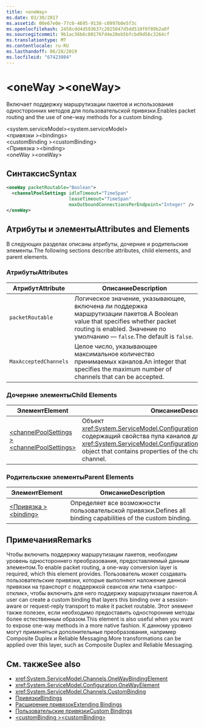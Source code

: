 ```yaml
---
title: <oneWay>
ms.date: 03/30/2017
ms.assetid: 00e67e0e-77c0-4695-9138-c0997b0e5f3c
ms.openlocfilehash: 2458cdd4d593637c2025047d5dd510f0f89b2a0f
ms.sourcegitcommit: 9b1ac36b6c80176fd4e20eb5bfcbd9d56c3264cf
ms.translationtype: MT
ms.contentlocale: ru-RU
ms.lasthandoff: 06/28/2019
ms.locfileid: "67423084"
---
```

# <a name="oneway"></a><span data-ttu-id="592e5-101">\<oneWay ></span><span class="sxs-lookup"><span data-stu-id="592e5-101">\<oneWay></span></span>
<span data-ttu-id="592e5-102">Включает поддержку маршрутизации пакетов и использования односторонних методов для пользовательской привязки.</span><span class="sxs-lookup"><span data-stu-id="592e5-102">Enables packet routing and the use of one-way methods for a custom binding.</span></span>  
  
 <span data-ttu-id="592e5-103">\<system.serviceModel></span><span class="sxs-lookup"><span data-stu-id="592e5-103">\<system.serviceModel></span></span>  
<span data-ttu-id="592e5-104">\<привязки ></span><span class="sxs-lookup"><span data-stu-id="592e5-104">\<bindings></span></span>  
<span data-ttu-id="592e5-105">\<customBinding ></span><span class="sxs-lookup"><span data-stu-id="592e5-105">\<customBinding></span></span>  
<span data-ttu-id="592e5-106">\<Привязка ></span><span class="sxs-lookup"><span data-stu-id="592e5-106">\<binding></span></span>  
<span data-ttu-id="592e5-107">\<oneWay ></span><span class="sxs-lookup"><span data-stu-id="592e5-107">\<oneWay></span></span>  
  
## <a name="syntax"></a><span data-ttu-id="592e5-108">Синтаксис</span><span class="sxs-lookup"><span data-stu-id="592e5-108">Syntax</span></span>  
  
```xml  
<oneWay packetRoutable="Boolean">
  <channelPoolSettings idleTimeout="TimeSpan"
                       leaseTimeout="TimeSpan"
                       maxOutboundConnectionsPerEndpoint="Integer" />
</oneWay>
```  
  
## <a name="attributes-and-elements"></a><span data-ttu-id="592e5-109">Атрибуты и элементы</span><span class="sxs-lookup"><span data-stu-id="592e5-109">Attributes and Elements</span></span>  
 <span data-ttu-id="592e5-110">В следующих разделах описаны атрибуты, дочерние и родительские элементы.</span><span class="sxs-lookup"><span data-stu-id="592e5-110">The following sections describe attributes, child elements, and parent elements.</span></span>  
  
### <a name="attributes"></a><span data-ttu-id="592e5-111">Атрибуты</span><span class="sxs-lookup"><span data-stu-id="592e5-111">Attributes</span></span>  
  
|<span data-ttu-id="592e5-112">Атрибут</span><span class="sxs-lookup"><span data-stu-id="592e5-112">Attribute</span></span>|<span data-ttu-id="592e5-113">Описание</span><span class="sxs-lookup"><span data-stu-id="592e5-113">Description</span></span>|  
|---------------|-----------------|  
|`packetRoutable`|<span data-ttu-id="592e5-114">Логическое значение, указывающее, включена ли поддержка маршрутизации пакетов.</span><span class="sxs-lookup"><span data-stu-id="592e5-114">A Boolean value that specifies whether packet routing is enabled.</span></span> <span data-ttu-id="592e5-115">Значение по умолчанию — `false`.</span><span class="sxs-lookup"><span data-stu-id="592e5-115">The default is `false`.</span></span>|  
|`MaxAcceptedChannels`|<span data-ttu-id="592e5-116">Целое число, указывающее максимальное количество принимаемых каналов.</span><span class="sxs-lookup"><span data-stu-id="592e5-116">An integer that specifies the maximum number of channels that can be accepted.</span></span>|  
  
### <a name="child-elements"></a><span data-ttu-id="592e5-117">Дочерние элементы</span><span class="sxs-lookup"><span data-stu-id="592e5-117">Child Elements</span></span>  
  
|<span data-ttu-id="592e5-118">Элемент</span><span class="sxs-lookup"><span data-stu-id="592e5-118">Element</span></span>|<span data-ttu-id="592e5-119">Описание</span><span class="sxs-lookup"><span data-stu-id="592e5-119">Description</span></span>|  
|-------------|-----------------|  
|[<span data-ttu-id="592e5-120">\<channelPoolSettings ></span><span class="sxs-lookup"><span data-stu-id="592e5-120">\<channelPoolSettings></span></span>](../../../../../docs/framework/configure-apps/file-schema/wcf/channelpoolsettings.md)|<span data-ttu-id="592e5-121">Объект <xref:System.ServiceModel.Configuration.ChannelPoolSettingsElement>, содержащий свойства пула каналов для текущего канала.</span><span class="sxs-lookup"><span data-stu-id="592e5-121">A <xref:System.ServiceModel.Configuration.ChannelPoolSettingsElement> object that contains properties of the channel pool for the current channel.</span></span>|  
  
### <a name="parent-elements"></a><span data-ttu-id="592e5-122">Родительские элементы</span><span class="sxs-lookup"><span data-stu-id="592e5-122">Parent Elements</span></span>  
  
|<span data-ttu-id="592e5-123">Элемент</span><span class="sxs-lookup"><span data-stu-id="592e5-123">Element</span></span>|<span data-ttu-id="592e5-124">Описание</span><span class="sxs-lookup"><span data-stu-id="592e5-124">Description</span></span>|  
|-------------|-----------------|  
|[<span data-ttu-id="592e5-125">\<Привязка ></span><span class="sxs-lookup"><span data-stu-id="592e5-125">\<binding></span></span>](../../../../../docs/framework/misc/binding.md)|<span data-ttu-id="592e5-126">Определяет все возможности пользовательской привязки.</span><span class="sxs-lookup"><span data-stu-id="592e5-126">Defines all binding capabilities of the custom binding.</span></span>|  
  
## <a name="remarks"></a><span data-ttu-id="592e5-127">Примечания</span><span class="sxs-lookup"><span data-stu-id="592e5-127">Remarks</span></span>  
 <span data-ttu-id="592e5-128">Чтобы включить поддержку маршрутизации пакетов, необходим уровень одностороннего преобразования, предоставляемый данным элементом.</span><span class="sxs-lookup"><span data-stu-id="592e5-128">To enable packet routing, a one-way conversion layer is required, which this element provides.</span></span> <span data-ttu-id="592e5-129">Пользователь может создавать пользовательские привязки, которые выполняют наложение данной привязки на транспорт с поддержкой сеансов или типа «запрос-отклик», чтобы включить для него поддержку маршрутизации пакетов.</span><span class="sxs-lookup"><span data-stu-id="592e5-129">A user can create a custom binding that layers this binding over a session-aware or request-reply transport to make it packet routable.</span></span> <span data-ttu-id="592e5-130">Этот элемент также полезен, если необходимо предоставить односторонние методы более естественным образом.</span><span class="sxs-lookup"><span data-stu-id="592e5-130">This element is also useful when you want to expose one-way methods in a more native fashion.</span></span> <span data-ttu-id="592e5-131">К данному уровню могут применяться дополнительные преобразования, например Composite Duplex и Reliable Messaging.</span><span class="sxs-lookup"><span data-stu-id="592e5-131">More transformations can be applied over this layer, such as Composite Duplex and Reliable Messaging.</span></span>  
  
## <a name="see-also"></a><span data-ttu-id="592e5-132">См. также</span><span class="sxs-lookup"><span data-stu-id="592e5-132">See also</span></span>

- <xref:System.ServiceModel.Channels.OneWayBindingElement>
- <xref:System.ServiceModel.Configuration.OneWayElement>
- <xref:System.ServiceModel.Channels.CustomBinding>
- [<span data-ttu-id="592e5-133">Привязки</span><span class="sxs-lookup"><span data-stu-id="592e5-133">Bindings</span></span>](../../../../../docs/framework/wcf/bindings.md)
- [<span data-ttu-id="592e5-134">Расширение привязок</span><span class="sxs-lookup"><span data-stu-id="592e5-134">Extending Bindings</span></span>](../../../../../docs/framework/wcf/extending/extending-bindings.md)
- [<span data-ttu-id="592e5-135">Пользовательские привязки</span><span class="sxs-lookup"><span data-stu-id="592e5-135">Custom Bindings</span></span>](../../../../../docs/framework/wcf/extending/custom-bindings.md)
- [<span data-ttu-id="592e5-136">\<customBinding ></span><span class="sxs-lookup"><span data-stu-id="592e5-136">\<customBinding></span></span>](../../../../../docs/framework/configure-apps/file-schema/wcf/custombinding.md)
